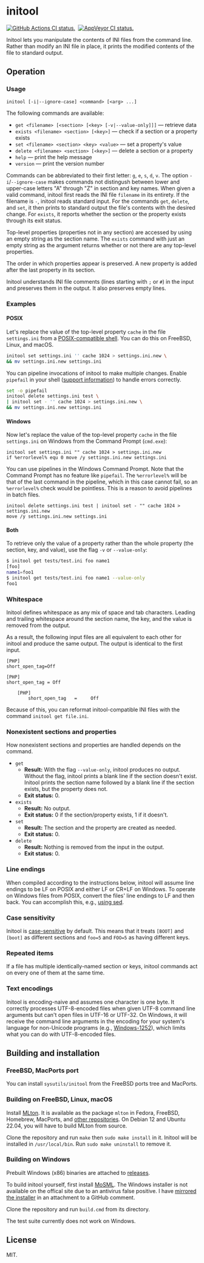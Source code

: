 # initool

[![GitHub Actions CI status.](https://github.com/dbohdan/initool/actions/workflows/ci.yml/badge.svg)](https://github.com/dbohdan/initool/actions/workflows/ci.yml)&nbsp;
[![AppVeyor CI status.](https://ci.appveyor.com/api/projects/status/github/dbohdan/initool?branch=master&svg=true)](https://ci.appveyor.com/project/dbohdan/initool)

Initool lets you manipulate the contents of INI files from the command line.
Rather than modify an INI file in place, it prints the modified contents of the file to standard output.

## Operation

### Usage

```none
initool [-i|--ignore-case] <command> [<arg> ...]
```

The following commands are available:

* `get <filename> [<section> [<key> [-v|--value-only]]]` — retrieve data
* `exists <filename> <section> [<key>]` — check if a section or a property exists
* `set <filename> <section> <key> <value>` — set a property's value
* `delete <filename> <section> [<key>]` — delete a section or a property
* `help` — print the help message
* `version` — print the version number

Commands can be abbreviated to their first letter: `g`, `e`, `s`, `d`, `v`.
The option `-i`/`--ignore-case` makes commands not distingush between lower and upper-case letters "A" through "Z" in section and key names.
When given a valid command, initool first reads the INI file `filename` in its entirety.
If the filename is `-`, initool reads standard input. For the commands `get`, `delete`, and `set`, it then prints to standard output the file's contents with the desired change.
For `exists`, it reports whether the section or the property exists through its exit status.

Top-level properties (properties not in any section) are accessed by using an empty string as the section name.
The `exists` command with just an empty string as the argument returns whether or not there are any top-level properties.

The order in which properties appear is preserved.
A new property is added after the last property in its section.

Initool understands INI file comments (lines starting with `;` or `#`) in the input and preserves them in the output.
It also preserves empty lines.

### Examples

#### POSIX

Let's replace the value of the top-level property `cache` in the file `settings.ini` from a
[POSIX-compatible shell](https://en.wikipedia.org/wiki/Unix_shell).
You can do this on FreeBSD, Linux, and macOS.

```sh
initool set settings.ini '' cache 1024 > settings.ini.new \
&& mv settings.ini.new settings.ini
```

You can pipeline invocations of initool to make multiple changes.
Enable `pipefail` in your shell
([support information](https://unix.stackexchange.com/a/654932))
to handle errors correctly.

```sh
set -o pipefail
initool delete settings.ini test \
| initool set - '' cache 1024 > settings.ini.new \
&& mv settings.ini.new settings.ini
```

#### Windows

Now let's replace the value of the top-level property `cache` in the file `settings.ini` on Windows from the Command Prompt (`cmd.exe`):

```batch
initool set settings.ini "" cache 1024 > settings.ini.new
if %errorlevel% equ 0 move /y settings.ini.new settings.ini
```

You can use pipelines in the Windows Command Prompt.
Note that the Command Prompt has no feature like `pipefail`.
The `%errorlevel%` will be that of the last command in the pipeline, which in this case cannot fail, so an `%errorlevel%` check would be pointless.
This is a reason to avoid pipelines in batch files.

```batch
initool delete settings.ini test | initool set - "" cache 1024 > settings.ini.new
move /y settings.ini.new settings.ini
```

#### Both

To retrieve only the value of a property rather than the whole property (the section, key, and value), use the flag `-v` or `--value-only`:

```sh
$ initool get tests/test.ini foo name1
[foo]
name1=foo1
$ initool get tests/test.ini foo name1 --value-only
foo1
```

### Whitespace

Initool defines whitespace as any mix of space and tab characters.
Leading and trailing whitespace around the section name, the key, and the value is removed from the output.

As a result, the following input files are all equivalent to each other for initool and produce the same output.
The output is identical to the first input.

```
[PHP]
short_open_tag=Off
```

```
[PHP]
short_open_tag = Off
```

```
    [PHP]
        short_open_tag   =     Off
```

Because of this, you can reformat initool-compatible INI files with the command `initool get file.ini`.

### Nonexistent sections and properties

How nonexistent sections and properties are handled depends on the command.

* `get`
    * **Result:** With the flag `--value-only`, initool produces no output.
    Without the flag, initool prints a blank line if the section doesn't exist.
    Initool prints the section name followed by a blank line if the section exists, but the property does not.
    * **Exit status:** 0.
* `exists`
    * **Result:** No output.
    * **Exit status:** 0 if the section/property exists, 1 if it doesn't.
* `set`
    * **Result:** The section and the property are created as needed.
    * **Exit status:** 0.
* `delete`
    * **Result:** Nothing is removed from the input in the output.
    * **Exit status:** 0.

### Line endings

When compiled according to the instructions below, initool will assume line endings to be LF on POSIX and either LF or CR+LF on Windows.
To operate on Windows files from POSIX, convert the files' line endings to LF and then back.
You can accomplish this, e.g., [using sed](http://stackoverflow.com/a/2613834).

### Case sensitivity

Initool is [case-sensitive](https://en.wikipedia.org/wiki/Case_sensitivity) by default.
This means that it treats `[BOOT]` and `[boot]` as different sections and `foo=5` and `FOO=5` as having different keys.

### Repeated items

If a file has multiple identically-named section or keys, initool commands act on every one of them at the same time.

### Text encodings

Initool is encoding-naive and assumes one character is one byte.
It correctly processes UTF-8-encoded files when given UTF-8 command line arguments but can't open files in UTF-16 or UTF-32.
On Windows, it will receive the command line arguments in the encoding for your system's language for non-Unicode programs (e.g., [Windows-1252](https://en.wikipedia.org/wiki/Windows-1252)),
which limits what you can do with UTF-8-encoded files.

## Building and installation

### FreeBSD, MacPorts port

You can install `sysutils/initool` from the FreeBSD ports tree and MacPorts.

### Building on FreeBSD, Linux, macOS

Install [MLton](http://mlton.org/).
It is available as the package `mlton` in Fedora, FreeBSD, Homebrew, MacPorts, and
[other repositories](https://repology.org/project/mlton/versions).
On Debian 12 and Ubuntu 22.04, you will have to build MLton from source.

Clone the repository and run `make` then `sudo make install` in it.
Initool will be installed in `/usr/local/bin`.
Run `sudo make uninstall` to remove it.

### Building on Windows

Prebuilt Windows (x86) binaries are attached to
[releases](https://github.com/dbohdan/initool/releases).

To build initool yourself, first install [MoSML](http://mosml.org).
The Windows installer is not available on the offical site due to an antivirus false positive.
I have [mirrored the installer](https://github.com/kfl/mosml/issues/49#issuecomment-368878055) in an attachment to a GitHub comment.

Clone the repository and run `build.cmd` from its directory.

The test suite currently does not work on Windows.

## License

MIT.
